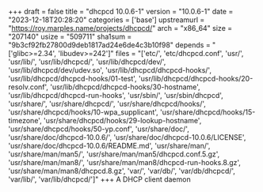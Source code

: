 +++
draft = false
title = "dhcpcd 10.0.6-1"
version = "10.0.6-1"
date = "2023-12-18T20:28:20"
categories = ['base']
upstreamurl = "https://roy.marples.name/projects/dhcpcd/"
arch = "x86_64"
size = "207140"
usize = "509711"
sha1sum = "9b3cf92fb27800d9deb1817ad24e6de4c3b10f98"
depends = "['glibc>=2.34', 'libudev>=242']"
files = "['etc/', 'etc/dhcpcd.conf', 'usr/', 'usr/lib/', 'usr/lib/dhcpcd/', 'usr/lib/dhcpcd/dev/', 'usr/lib/dhcpcd/dev/udev.so', 'usr/lib/dhcpcd/dhcpcd-hooks/', 'usr/lib/dhcpcd/dhcpcd-hooks/01-test', 'usr/lib/dhcpcd/dhcpcd-hooks/20-resolv.conf', 'usr/lib/dhcpcd/dhcpcd-hooks/30-hostname', 'usr/lib/dhcpcd/dhcpcd-run-hooks', 'usr/sbin/', 'usr/sbin/dhcpcd', 'usr/share/', 'usr/share/dhcpcd/', 'usr/share/dhcpcd/hooks/', 'usr/share/dhcpcd/hooks/10-wpa_supplicant', 'usr/share/dhcpcd/hooks/15-timezone', 'usr/share/dhcpcd/hooks/29-lookup-hostname', 'usr/share/dhcpcd/hooks/50-yp.conf', 'usr/share/doc/', 'usr/share/doc/dhcpcd-10.0.6/', 'usr/share/doc/dhcpcd-10.0.6/LICENSE', 'usr/share/doc/dhcpcd-10.0.6/README.md', 'usr/share/man/', 'usr/share/man/man5/', 'usr/share/man/man5/dhcpcd.conf.5.gz', 'usr/share/man/man8/', 'usr/share/man/man8/dhcpcd-run-hooks.8.gz', 'usr/share/man/man8/dhcpcd.8.gz', 'var/', 'var/db/', 'var/db/dhcpcd/', 'var/lib/', 'var/lib/dhcpcd/']"
+++
A DHCP client daemon
